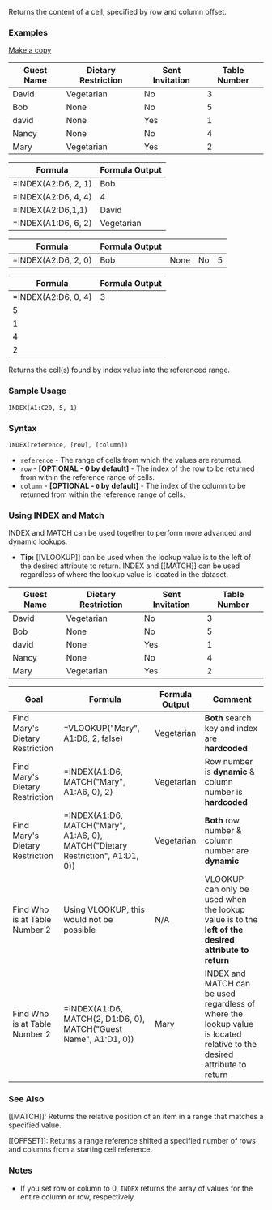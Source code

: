 Returns the content of a cell, specified by row and column offset.

### Examples

[Make a copy](https://docs.google.com/spreadsheets/d/1h7HWc7dn2hRFr6cUpSIBBXGfcgUcEIlmX9RLcEmj8QQ/copy)

| Guest Name | Dietary Restriction | Sent Invitation | Table Number |
| --- | --- | --- | --- |
| David | Vegetarian | No | 3 |
| Bob | None | No | 5 |
| david | None | Yes | 1 |
| Nancy | None | No | 4 |
| Mary | Vegetarian | Yes | 2 |

| Formula | Formula Output |
| --- | --- |
| =INDEX(A2:D6, 2, 1) | Bob |
| =INDEX(A2:D6, 4, 4) | 4 |
| =INDEX(A2:D6,1,1) | David |
| =INDEX(A1:D6, 6, 2) | Vegetarian |

| Formula | Formula Output | | | |
| --- | --- | --- | --- | --- |
| =INDEX(A2:D6, 2, 0) | Bob | None | No | 5 |

| Formula | Formula Output |
| --- | --- |
| =INDEX(A2:D6, 0, 4) | 3 |
| 5 |
| 1 |
| 4 |
| 2 |

Returns the cell(s) found by index value into the referenced range.

### Sample Usage

`INDEX(A1:C20, 5, 1)`

### Syntax

`INDEX(reference, [row], [column])`

* `reference` - The range of cells from which the values are returned.
* `row` - **[**OPTIONAL - 0 by default**]** - The index of the row to be returned from within the reference range of cells.
* `column` - **[**OPTIONAL - `0` by default**]** - The index of the column to be returned from within the reference range of cells.

### Using INDEX and Match

INDEX and MATCH can be used together to perform more advanced and dynamic lookups.

* **Tip:** [[VLOOKUP]] can be used when the lookup value is to the left of the desired attribute to return. INDEX and [[MATCH]] can be used regardless of where the lookup value is located in the dataset.

| Guest Name | Dietary Restriction | Sent Invitation | Table Number |
| --- | --- | --- | --- |
| David | Vegetarian | No | 3 |
| Bob | None | No | 5 |
| david | None | Yes | 1 |
| Nancy | None | No | 4 |
| Mary | Vegetarian | Yes | 2 |

| Goal | Formula | Formula Output | Comment |
| --- | --- | --- | --- |
| Find Mary's Dietary Restriction | =VLOOKUP("Mary", A1:D6, 2, false) | Vegetarian | **Both** search key and index are **hardcoded** |
| Find Mary's Dietary Restriction | =INDEX(A1:D6, MATCH("Mary", A1:A6, 0), 2) | Vegetarian | Row number is **dynamic** & column number is **hardcoded** |
| Find Mary's Dietary Restriction | =INDEX(A1:D6, MATCH("Mary", A1:A6, 0), MATCH("Dietary Restriction", A1:D1, 0)) | Vegetarian | **Both** row number & column number are **dynamic** |
| Find Who is at Table Number 2 | Using VLOOKUP, this would not be possible | N/A | VLOOKUP can only be used when the lookup value is to the **left of the desired attribute to return** |
| Find Who is at Table Number 2 | =INDEX(A1:D6, MATCH(2, D1:D6, 0), MATCH("Guest Name", A1:D1, 0)) | Mary | INDEX and MATCH can be used regardless of where the lookup value is located relative to the desired attribute to return |

### See Also

[[MATCH]]: Returns the relative position of an item in a range that matches a specified value.

[[OFFSET]]: Returns a range reference shifted a specified number of rows and columns from a starting cell reference.

### Notes

* If you set row or column to 0, `INDEX` returns the array of values for the entire column or row, respectively.